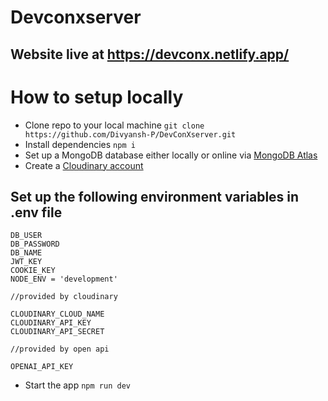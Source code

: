 # Devconxserver

## Website live at https://devconx.netlify.app/


# How to setup locally

* Clone repo to your local machine ```git clone https://github.com/Divyansh-P/DevConXserver.git```
* Install dependencies ```npm i```
* Set up a MongoDB database either locally or online via <a href='https://www.mongodb.com/cloud/atlas'>MongoDB Atlas</a>
* Create a <a href="https://cloudinary.com/">Cloudinary account</a>
## Set up the following environment variables in .env file
```
DB_USER 
DB_PASSWORD 
DB_NAME 
JWT_KEY
COOKIE_KEY 
NODE_ENV = 'development'

//provided by cloudinary

CLOUDINARY_CLOUD_NAME 
CLOUDINARY_API_KEY 
CLOUDINARY_API_SECRET

//provided by open api 

OPENAI_API_KEY
```

* Start the app ```npm run dev```

